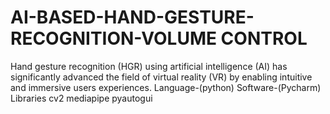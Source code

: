 # AI-BASED-HAND-GESTURE-RECOGNITION-VOLUME CONTROL
Hand gesture recognition (HGR) using artificial intelligence (AI) has significantly advanced the field of virtual reality (VR) by enabling intuitive and immersive users experiences. 
Language-(python)
Software-(Pycharm)
Libraries
cv2
mediapipe 
pyautogui
